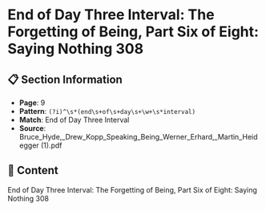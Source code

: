 # End of Day Three Interval: The Forgetting of Being, Part Six of Eight: Saying Nothing  308

## 📋 Section Information

- **Page**: 9
- **Pattern**: `(?i)^\s*(end\s+of\s+day\s+\w+\s*interval)`
- **Match**: End of Day Three Interval
- **Source**: Bruce_Hyde,_Drew_Kopp_Speaking_Being_Werner_Erhard,_Martin_Heidegger (1).pdf

## 📄 Content

End of Day Three Interval: The Forgetting of Being, Part Six of Eight: Saying Nothing  308